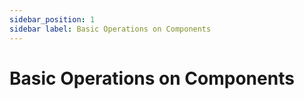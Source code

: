 ```yaml
---
sidebar_position: 1
sidebar label: Basic Operations on Components
---
```


# Basic Operations on Components


